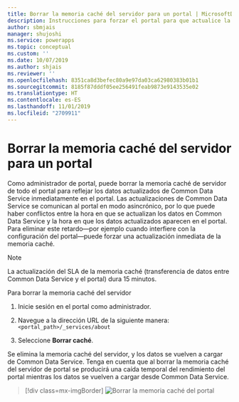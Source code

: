```yaml
---
title: Borrar la memoria caché del servidor para un portal | MicrosoftDocs
description: Instrucciones para forzar el portal para que actualice la memoria caché inmediatamente.
author: sbmjais
manager: shujoshi
ms.service: powerapps
ms.topic: conceptual
ms.custom: ''
ms.date: 10/07/2019
ms.author: shjais
ms.reviewer: ''
ms.openlocfilehash: 8351ca8d3befec80a9e97da03ca62980383b01b1
ms.sourcegitcommit: 8185f87dddf05ee256491feab9873e9143535e02
ms.translationtype: HT
ms.contentlocale: es-ES
ms.lasthandoff: 11/01/2019
ms.locfileid: "2709911"
---
```

# <a name="clear-the-server-side-cache-for-a-portal"></a>Borrar la memoria caché del servidor para un portal

Como administrador de portal, puede borrar la memoria caché de servidor de todo el portal para reflejar los datos actualizados de Common Data Service inmediatamente en el portal. Las actualizaciones de Common Data Service se comunican al portal en modo asincrónico, por lo que puede haber conflictos entre la hora en que se actualizan los datos en Common Data Service y la hora en que los datos actualizados aparecen en el portal. Para eliminar este retardo&mdash;por ejemplo cuando interfiere con la configuración del portal&mdash;puede forzar una actualización inmediata de la memoria caché.

> [!NOTE]
> La actualización del SLA de la memoria caché (transferencia de datos entre Common Data Service y el portal) dura 15 minutos.

Para borrar la memoria caché del servidor

1.  Inicie sesión en el portal como administrador.

2.  Navegue a la dirección URL de la siguiente manera: `<portal_path>/_services/about`

3.  Seleccione **Borrar caché**. 

Se elimina la memoria caché del servidor, y los datos se vuelven a cargar de Common Data Service. Tenga en cuenta que al borrar la memoria caché del servidor de portal se producirá una caída temporal del rendimiento del portal mientras los datos se vuelven a cargar desde Common Data Service.

> [!div class=mx-imgBorder]
> ![Borrar la memoria caché del portal](../media/clear-portal-cache.png "Borrar la memoria caché del portal")
